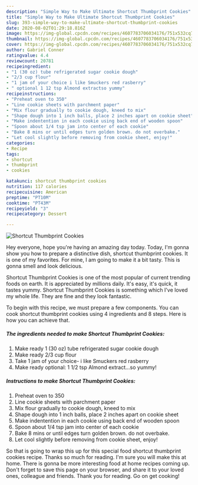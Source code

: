 ```yaml
---
description: "Simple Way to Make Ultimate Shortcut Thumbprint Cookies"
title: "Simple Way to Make Ultimate Shortcut Thumbprint Cookies"
slug: 393-simple-way-to-make-ultimate-shortcut-thumbprint-cookies
date: 2020-08-02T01:29:18.816Z
image: https://img-global.cpcdn.com/recipes/4607783706034176/751x532cq70/shortcut-thumbprint-cookies-recipe-main-photo.jpg
thumbnail: https://img-global.cpcdn.com/recipes/4607783706034176/751x532cq70/shortcut-thumbprint-cookies-recipe-main-photo.jpg
cover: https://img-global.cpcdn.com/recipes/4607783706034176/751x532cq70/shortcut-thumbprint-cookies-recipe-main-photo.jpg
author: Gabriel Conner
ratingvalue: 4.4
reviewcount: 20781
recipeingredient:
- "1 (30 oz) tube refrigerated sugar cookie dough"
- "2/3 cup flour"
- "1 jam of your choice i like Smuckers red rasberry"
- " optional 1 12 tsp Almond extractso yummy"
recipeinstructions:
- "Preheat oven to 350"
- "Line cookie sheets with parchment paper"
- "Mix flour gradually to cookie dough, kneed to mix"
- "Shape dough into 1 inch balls, place 2 inches apart on cookie sheet"
- "Make indentention in each cookie using back end of wooden spoon"
- "Spoon about 1/4 tsp jam into center of each cookie"
- "Bake 8 mins or until edges turn golden brown. do not overbake."
- "Let cool slightly before removing from cookie sheet, enjoy!"
categories:
- Recipe
tags:
- shortcut
- thumbprint
- cookies

katakunci: shortcut thumbprint cookies 
nutrition: 117 calories
recipecuisine: American
preptime: "PT10M"
cooktime: "PT43M"
recipeyield: "3"
recipecategory: Dessert

---
```



![Shortcut Thumbprint Cookies](https://img-global.cpcdn.com/recipes/4607783706034176/751x532cq70/shortcut-thumbprint-cookies-recipe-main-photo.jpg)

Hey everyone, hope you're having an amazing day today. Today, I'm gonna show you how to prepare a distinctive dish, shortcut thumbprint cookies. It is one of my favorites. For mine, I am going to make it a bit tasty. This is gonna smell and look delicious.



Shortcut Thumbprint Cookies is one of the most popular of current trending foods on earth. It is appreciated by millions daily. It's easy, it's quick, it tastes yummy. Shortcut Thumbprint Cookies is something which I've loved my whole life. They are fine and they look fantastic.


To begin with this recipe, we must prepare a few components. You can cook shortcut thumbprint cookies using 4 ingredients and 8 steps. Here is how you can achieve that.

<!--inarticleads1-->

##### The ingredients needed to make Shortcut Thumbprint Cookies:

1. Make ready 1 (30 oz) tube refrigerated sugar cookie dough
1. Make ready 2/3 cup flour
1. Take 1 jam of your choice- i like Smuckers red rasberry
1. Make ready  optional: 1 1/2 tsp Almond extract...so yummy!




<!--inarticleads2-->

##### Instructions to make Shortcut Thumbprint Cookies:

1. Preheat oven to 350
1. Line cookie sheets with parchment paper
1. Mix flour gradually to cookie dough, kneed to mix
1. Shape dough into 1 inch balls, place 2 inches apart on cookie sheet
1. Make indentention in each cookie using back end of wooden spoon
1. Spoon about 1/4 tsp jam into center of each cookie
1. Bake 8 mins or until edges turn golden brown. do not overbake.
1. Let cool slightly before removing from cookie sheet, enjoy!




So that is going to wrap this up for this special food shortcut thumbprint cookies recipe. Thanks so much for reading. I'm sure you will make this at home. There is gonna be more interesting food at home recipes coming up. Don't forget to save this page on your browser, and share it to your loved ones, colleague and friends. Thank you for reading. Go on get cooking!
